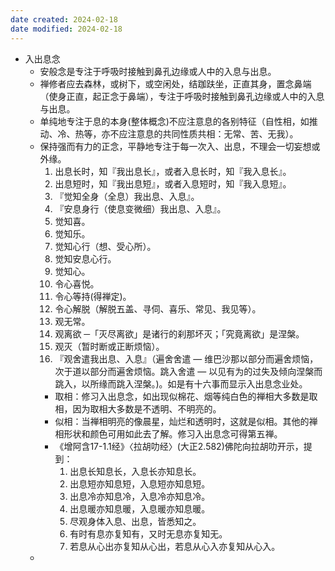 ```yaml
---
date created: 2024-02-18
date modified: 2024-02-18
---
```

- 入出息念
    - 安般念是专注于呼吸时接触到鼻孔边缘或人中的入息与出息。
    - 禅修者应去森林，或树下，或空闲处，结跏趺坐，正直其身，置念鼻端（使身正直，起正念于鼻端），专注于呼吸时接触到鼻孔边缘或人中的入息与出息。
    - 单纯地专注于息的本身(整体概念)不应注意息的各别特征（自性相，如推动、冷、热等，亦不应注意息的共同性质共相：无常、苦、无我）。
    - 保持强而有力的正念，平静地专注于每一次入、出息，不理会一切妄想或外缘。
        1. 出息长时，知『我出息长』，或者入息长时，知『我入息长』。
        2. 出息短时，知『我出息短』，或者入息短时，知『我入息短』。
        3. 『觉知全身（全息）我出息、入息』。
        4. 『安息身行（使息变微细）我出息、入息』。
        5. 觉知喜。
        6. 觉知乐。
        7. 觉知心行（想、受心所）。
        8. 觉知安息心行。
        9. 觉知心。
        10. 令心喜悦。
        11. 令心等持(得禅定)。
        12. 令心解脱（解脱五盖、寻伺、喜乐、常见、我见等）。
        13. 观无常。
        14. 观离欲 ─「灭尽离欲」是诸行的刹那坏灭；「究竟离欲」是涅槃。
        15. 观灭（暂时断或正断烦恼）。
        16. 『观舍遣我出息、入息』（遍舍舍遣 — 维巴沙那以部分而遍舍烦恼，次于道以部分而遍舍烦恼。跳入舍遣 — 以见有为的过失及倾向涅槃而跳入，以所缘而跳入涅槃。)。如是有十六事而显示入出息念业处。
        - 取相：修习入出息念，如出现似棉花、烟等纯白色的禅相大多数是取相，因为取相大多数是不透明、不明亮的。
        - 似相：当禅相明亮的像晨星，灿烂和透明时，这就是似相。其他的禅相形状和颜色可用如此去了解。修习入出息念可得第五禅。
        - 《增阿含17-1.1经》〈拉胡叻经〉(大正2.582)佛陀向拉胡叻开示，提到：
            1. 出息长知息长，入息长亦知息长。
            2. 出息短亦知息短，入息短亦知息短。
            3. 出息冷亦知息冷，入息冷亦知息冷。
            4. 出息暖亦知息暖，入息暖亦知息暖。
            5. 尽观身体入息、出息，皆悉知之。
            6. 有时有息亦复知有，又时无息亦复知无。
            7. 若息从心出亦复知从心出，若息从心入亦复知从心入。
    - 
